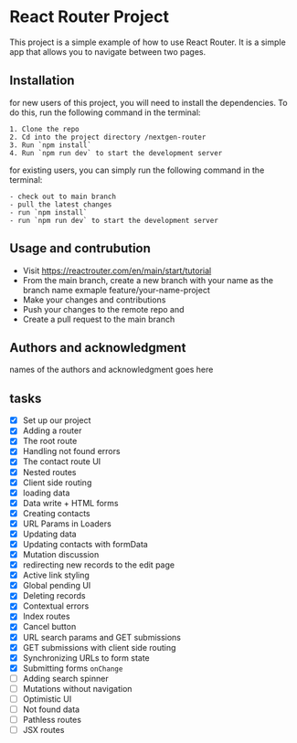 # React Router Project

This project is a simple example of how to use React Router. It is a simple app that allows you to navigate between two pages.

## Installation

for new users of this project, you will need to install the dependencies. To do this, run the following command in the terminal:

```
1. Clone the repo
2. Cd into the project directory /nextgen-router
3. Run `npm install`
4. Run `npm run dev` to start the development server
```

for existing users, you can simply run the following command in the terminal:

```
- check out to main branch
- pull the latest changes
- run `npm install`
- run `npm run dev` to start the development server
```

## Usage and contrubution

- Visit https://reactrouter.com/en/main/start/tutorial
- From the main branch, create a new branch with your name as the branch name exmaple feature/your-name-project
- Make your changes and contributions
- Push your changes to the remote repo and
- Create a pull request to the main branch

## Authors and acknowledgment

names of the authors and acknowledgment goes here

## tasks

- [x] Set up our project
- [x] Adding a router
- [x] The root route
- [x] Handling not found errors
- [x] The contact route UI
- [x] Nested routes
- [x] Client side routing
- [x] loading data
- [x] Data write + HTML forms
- [x] Creating contacts
- [x] URL Params in Loaders
- [x] Updating data
- [x] Updating contacts with formData
- [x] Mutation discussion
- [x] redirecting new records to the edit page
- [x] Active link styling
- [x] Global pending UI
- [x] Deleting records
- [x] Contextual errors
- [x] Index routes
- [x] Cancel button
- [x] URL search params and GET submissions
- [x] GET submissions with client side routing
- [x] Synchronizing URLs to form state
- [x] Submitting forms `onChange`
- [ ] Adding search spinner
- [ ] Mutations without navigation
- [ ] Optimistic UI
- [ ] Not found data
- [ ] Pathless routes
- [ ] JSX routes
